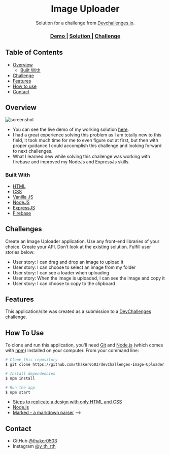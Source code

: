 <h1 align="center">Image Uploader</h1>

<div align="center">
   Solution for a challenge from  <a href="http://devchallenges.io" target="_blank">Devchallenges.io</a>.
</div>

<div align="center">
  <h3>
    <a href="https://dev-challenges-image-uploader.herokuapp.com/" target="_blank">
      Demo
    </a>
    <span> | </span>
    <a href="https://github.com/thaker0503/devChallenges-ImageUploader" target="_blank">
      Solution
    </a>
    <span> | </span>
    <a href="https://devchallenges.io/challenges/O2iGT9yBd6xZBrOcVirx" target="_blank">
      Challenge
    </a>
  </h3>
</div>

<!-- TABLE OF CONTENTS -->

## Table of Contents

- [Overview](#overview)
  - [Built With](#built-with)
- [Challenge](#challenge)
- [Features](#features)
- [How to use](#how-to-use)
- [Contact](#contact)
<!-- - [Acknowledgements](#acknowledgements) -->

<!-- OVERVIEW -->

## Overview

![screenshot](https://firebasestorage.googleapis.com/v0/b/imageuploader-2f153.appspot.com/o/images%2Fimage_2022_10_18T10_27_27_233Z.png?alt=media&token=d369f01a-1c0e-4c7b-a48a-ec8db6db8d42)

<!-- Introduce your projects by taking a screenshot or a gif. Try to tell visitors a story about your project by answering: -->

- You can see the live demo of my working solution [here](https://dev-challenges-image-uploader.herokuapp.com/).
- I had a great experience solving this problem as I am totally new to this field, it took much time for me to even figure out at first, but then with proper guidance I could accomplish this challenge and looking forward to next challenges.
- What I learned new while solving this challenge was working with firebase and improved my NodeJs and ExpressJs skills.

### Built With

<!-- This section should list any major frameworks that you built your project using. Here are a few examples.-->

- [HTML](https://developer.mozilla.org/en-US/docs/Web/HTML)
- [CSS](https://developer.mozilla.org/en-US/docs/Web/CSS)
- [Vanilla JS](https://javascript.com/)
- [NodeJS](https://nodejs.org/)
- [ExpressJS](https://expressjs.com/)
- [Firebase](https://firebase.google.com/)

## Challenges

Create an Image Uploader application. Use any front-end libraries of your choice. Create your API. Don’t look at the existing solution. Fulfill user stories below:

- User story: I can drag and drop an image to upload it
- User story: I can choose to select an image from my folder
- User story: I can see a loader when uploading
- User story: When the image is uploaded, I can see the image and copy it
- User story: I can choose to copy to the clipboard

## Features

<!-- List the features of your application or follow the template. Don't share the figma file here :) -->

This application/site was created as a submission to a [DevChallenges](#challenge) challenge.



## How To Use

<!-- Example: -->

To clone and run this application, you'll need [Git](https://git-scm.com) and [Node.js](https://nodejs.org/en/download/) (which comes with [npm](http://npmjs.com)) installed on your computer. From your command line:

```bash
# Clone this repository
$ git clone https://github.com/thaker0503/devChallenges-Image-Uploader

# Install dependencies
$ npm install

# Run the app
$ npm start
```

<!-- ## Acknowledgements

<!-- This section should list any articles or add-ons/plugins that helps you to complete the project. This is optional but it will help you in the future. For example -->

- [Steps to replicate a design with only HTML and CSS](https://devchallenges-blogs.web.app/how-to-replicate-design/)
- [Node.js](https://nodejs.org/)
- [Marked - a markdown parser](https://github.com/chjj/marked) -->

## Contact

<!-- - Website [your-website.com](https://{your-web-site-link}) -->
- GitHub [@thaker0503](https://thaker0503)
- Instagram [@y_th_rth](https://www.instagram.com/y_th_rth/)
<!-- - Twitter [@your-twitter](https://{twitter.com/your-username}) -->

